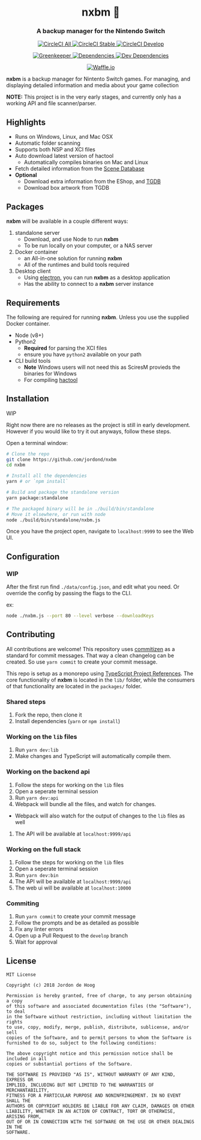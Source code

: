 <h1 align="center" style="border-bottom: none;">nxbm 🚀</h1>
<h3 align="center">A backup manager for the Nintendo Switch</h3>
<p align="center">
  <a href="https://circleci.com/gh/jordond/nxbm">
    <img alt="CircleCI All" src="https://img.shields.io/circleci/project/github/jordond/nxbm.svg">
  </a>
  <a href="https://circleci.com/gh/jordond/nxbm/tree/master">
    <img alt="CircleCI Stable" src="https://img.shields.io/circleci/project/github/jordond/nxbm/master.svg">
  </a>
  <a href="https://circleci.com/gh/jordond/nxbm/tree/develop">
    <img alt="CircleCI Develop" src="https://img.shields.io/circleci/project/github/jordond/nxbm/develop.svg">
  </a>
</p>
<p align="center">
  <a href="https://greenkeeper.io">
    <img alt="Greenkeeper" src="https://badges.greenkeeper.io/jordond/nxbm.svg">
  </a>
  <a href="https://david-dm.org/jordond/nxbm">
    <img alt="Dependencies" src="https://david-dm.org/jordond/nxbm/status.svg">
  </a>
  <a href="https://david-dm.org/jordond/nxbm?type=dev">
    <img alt="Dev Dependencies" src="https://david-dm.org/jordond/nxbm/dev-status.svg">
  </a>
</p>
<p align="center">
  <a href="https://waffle.io/jordond/nxbm">
    <img alt="Waffle.io" src="https://badge.waffle.io/jordond/nxbm.svg?columns=all">
  </a>
</p>

**nxbm** is a backup manager for Nintento Switch games. For managing, and displaying detailed information and media about your game collection

**NOTE:** This project is in the very early stages, and currently only has a working API and file scanner/parser.

## Highlights

- Runs on Windows, Linux, and Mac OSX
- Automatic folder scanning
- Supports both NSP and XCI files
- Auto download latest version of hactool
  - Automatically compiles binaries on Mac and Linux
- Fetch detailed information from the [Scene Database](http://nswdb.com/)
- **Optional**
  - Download extra information from the EShop, and [TGDB](https://thegamesdb.net/)
  - Download box artwork from TGDB

## Packages

**nxbm** will be available in a couple different ways:

1. standalone server
   - Download, and use Node to run **nxbm**
   - To be run locally on your computer, or a NAS server
1. Docker container
   - an All-in-one solution for running **nxbm**
   - All of the runtimes and build tools required
1. Desktop client
   - Using [electron](https://electronjs.org/), you can run **nxbm** as a desktop application
   - Has the ability to connect to a **nxbm** server instance

## Requirements

The following are required for running **nxbm**. Unless you use the supplied Docker container.

- Node (v8+)
- Python2
  - **Required** for parsing the XCI files
  - ensure you have `python2` available on your path
- CLI build tools
  - **Note** Windows users will not need this as SciresM provieds the binaries for Windows
  - For compiling [hactool](https://github.com/SciresM/hactool)

## Installation

WIP

Right now there are no releases as the project is still in early development. However if you would like to try it out anyways, follow these steps.

Open a terminal window:

```bash
# Clone the repo
git clone https://github.com/jordond/nxbm
cd nxbm

# Install all the dependencies
yarn # or `npm install`

# Build and package the standalone version
yarn package:standalone

# The packaged binary will be in ./build/bin/standalone
# Move it elsewhere, or run with node
node ./build/bin/standalone/nxbm.js
```

Once you have the project open, navigate to `localhost:9999` to see the Web UI.

## Configuration

### WIP

After the first run find `./data/config.json`, and edit what you need. Or override the config by passing the flags to the CLI.

ex:

```bash
node ./nxbm.js --port 80 --level verbose --downloadKeys
```

## Contributing

All contributions are welcome! This repository uses [commitizen](https://github.com/commitizen/cz-cli) as a standard for commit messages. That way a clean changelog can be created. So use `yarn commit` to create your commit message.

This repo is setup as a monorepo using [TypeScript Project References](https://www.typescriptlang.org/docs/handbook/project-references.html). The core functionality of **nxbm** is located in the `lib/` folder, while the consumers of that functionality are located in the `packages/` folder.

### Shared steps

1. Fork the repo, then clone it
1. Install dependencies (`yarn` or `npm install`)

### Working on the `lib` files

1. Run `yarn dev:lib`
1. Make changes and TypeScript will automatically compile them.

### Working on the backend api

1. Follow the steps for working on the `lib` files
1. Open a seperate terminal session
1. Run `yarn dev:api`
1. Webpack will bundle all the files, and watch for changes.

- Webpack will also watch for the output of changes to the `lib` files as well

1. The API will be available at `localhost:9999/api`

### Working on the full stack

1. Follow the steps for working on the `lib` files
1. Open a seperate terminal session
1. Run `yarn dev:bin`
1. The API will be available at `localhost:9999/api`
1. The web ui will be available at `localhost:10000`

### Commiting

1. Run `yarn commit` to create your commit message
1. Follow the prompts and be as detailed as possible
1. Fix any linter errors
1. Open up a Pull Request to the `develop` branch
1. Wait for approval

## License

```text
MIT License

Copyright (c) 2018 Jordon de Hoog

Permission is hereby granted, free of charge, to any person obtaining a copy
of this software and associated documentation files (the "Software"), to deal
in the Software without restriction, including without limitation the rights
to use, copy, modify, merge, publish, distribute, sublicense, and/or sell
copies of the Software, and to permit persons to whom the Software is
furnished to do so, subject to the following conditions:

The above copyright notice and this permission notice shall be included in all
copies or substantial portions of the Software.

THE SOFTWARE IS PROVIDED "AS IS", WITHOUT WARRANTY OF ANY KIND, EXPRESS OR
IMPLIED, INCLUDING BUT NOT LIMITED TO THE WARRANTIES OF MERCHANTABILITY,
FITNESS FOR A PARTICULAR PURPOSE AND NONINFRINGEMENT. IN NO EVENT SHALL THE
AUTHORS OR COPYRIGHT HOLDERS BE LIABLE FOR ANY CLAIM, DAMAGES OR OTHER
LIABILITY, WHETHER IN AN ACTION OF CONTRACT, TORT OR OTHERWISE, ARISING FROM,
OUT OF OR IN CONNECTION WITH THE SOFTWARE OR THE USE OR OTHER DEALINGS IN THE
SOFTWARE.
```

